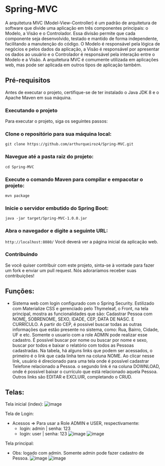 # Spring-MVC


A arquitetura MVC (Model-View-Controller) é um padrão de arquitetura de software que divide uma aplicação em três componentes principais: o Modelo, a Visão e o Controlador. Essa divisão permite que cada componente seja desenvolvido, testado e mantido de forma independente, facilitando a manutenção do código. O Modelo é responsável pela lógica de negócios e pelos dados da aplicação, a Visão é responsável por apresentar os dados ao usuário e o Controlador é responsável pela interação entre o Modelo e a Visão. A arquitetura MVC é comumente utilizada em aplicações web, mas pode ser aplicada em outros tipos de aplicação também.

## Pré-requisitos
Antes de executar o projeto, certifique-se de ter instalado o Java JDK 8 e o Apache Maven em sua máquina.

### Executando o projeto
Para executar o projeto, siga os seguintes passos:

### Clone o repositório para sua máquina local:
```git clone https://github.com/arthurqueiroz4/Spring-MVC.git```
### Navegue até a pasta raiz do projeto:
```cd Spring-MVC```
### Execute o comando Maven para compilar e empacotar o projeto:
```mvn package```
### Inicie o servidor embutido do Spring Boot:
```java -jar target/Spring-MVC-1.0.0.jar```
### Abra o navegador e digite a seguinte URL:
```http://localhost:8080/```
Você deverá ver a página inicial da aplicação web.

### Contribuindo
Se você quiser contribuir com este projeto, sinta-se à vontade para fazer um fork e enviar um pull request. Nós adoraríamos receber suas contribuições!
## Funções:
- Sistema web com login configurado com o Spring Security. Estilizado com Materialize CSS e gerenciado pelo Thymeleaf, o Front, na tela principal, mostra as funcionalidades que são: Cadastrar Pessoa com NOME, SOBRENOME, SEXO, IDADE, CEP, DATA DE NASC. E CURRÍCULO. A partir do CEP, é possível buscar todas as outras informações que estão presente no sistema, como: Rua, Bairro, Cidade, UF e etc. Somente o usuario com a role ADMIN pode realizar esse cadastro. É possível buscar por nome ou buscar por nome e sexo, buscar por todos e baixar o relatório com todos as Pessoas cadastradas. Na tabela, há alguns links que podem ser acessados, o primeiro é o link que cada linha tem na coluna NOME. Ao clicar nesse link, usuário é direcionado para uma tela onde é possível cadastrar Telefone relacionado a Pessoa. o segundo link é na coluna DOWNLOAD, onde é possível baixar o currículo que está relacionado aquela Pessoa. Outros links são EDITAR e EXCLUIR, completando o CRUD. 

## Telas:
Tela inicial (index):
![image](https://github.com/arthurqueiroz4/Spring-MVC/assets/110779984/d995765a-4630-471b-ac1a-7896674a47cc)

Tela de Login:
- Acessos => Para usar a Role ADMIN e USER, respectivamente:
  - login: admin | senha: 123
  - login: user | senha: 123
![image](https://github.com/arthurqueiroz4/Spring-MVC/assets/110779984/3066bd70-80c1-4c5f-a607-8d487e2ad5f0)
![image](https://github.com/arthurqueiroz4/Spring-MVC/assets/110779984/7d5d3c4e-740f-43e8-a0e3-1883ab0af7ef)

Tela principal:
- Obs: logado com admin. Somente admin pode fazer cadastro de Pessoa.
![image](https://github.com/arthurqueiroz4/Spring-MVC/assets/110779984/35c49708-ff92-4783-b6d3-ecd336f983bb)
![image](https://github.com/arthurqueiroz4/Spring-MVC/assets/110779984/b6b49229-2b20-45ba-a65f-dfed6c798d36)




